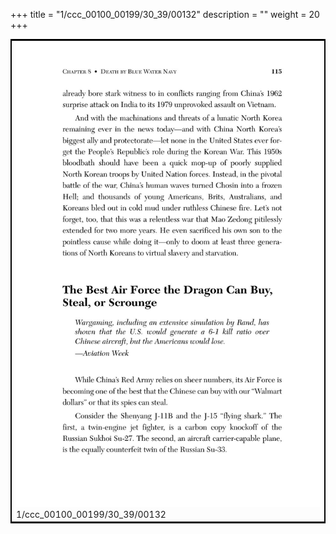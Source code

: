 +++
title = "1/ccc_00100_00199/30_39/00132"
description = ""
weight = 20
+++

<table style="border:2px solid black;max-width:800px;max-height:800px;" 
><tr><td>
<img class="center-fit-jpg"
src="/jpg_/out_jpg_dbc_132.jpg">
1/ccc_00100_00199/30_39/00132
</img></td></tr></table>
